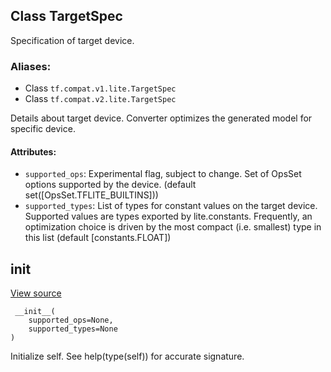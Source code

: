 ## Class TargetSpec

Specification of target device.
### Aliases:
- Class `tf.compat.v1.lite.TargetSpec`
- Class `tf.compat.v2.lite.TargetSpec`

Details about target device. Converter optimizes the generated model for specific device.
#### Attributes:
- `supported_ops`: Experimental flag, subject to change. Set of OpsSet options supported by the device. (default set([OpsSet.TFLITE_BUILTINS]))
- `supported_types`: List of types for constant values on the target device. Supported values are types exported by lite.constants. Frequently, an optimization choice is driven by the most compact (i.e. smallest) type in this list (default [constants.FLOAT])
## __init__
[View source](https://github.com/tensorflow/tensorflow/blob/r2.0/tensorflow/lite/python/lite.py#L149-L155)


```
 __init__(
    supported_ops=None,
    supported_types=None
)
```

Initialize self. See help(type(self)) for accurate signature.
